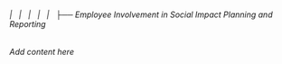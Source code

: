 ###### |   |   |   |   |   ├── Employee Involvement in Social Impact Planning and Reporting

*Add content here*